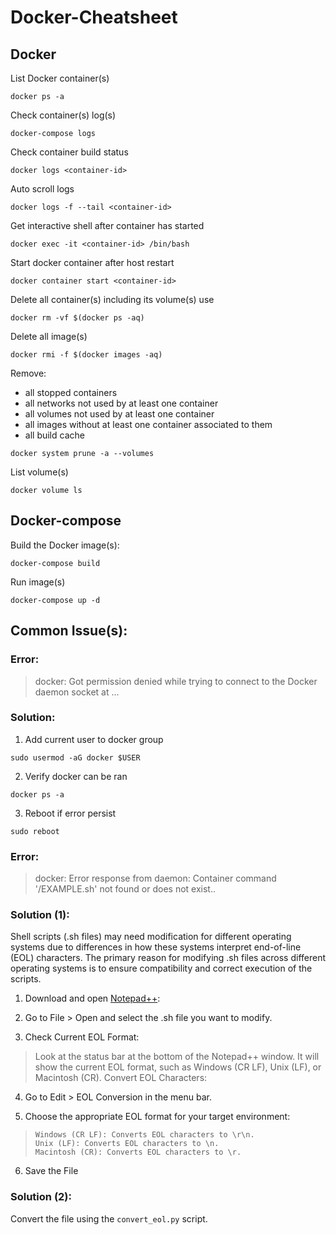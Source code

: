 # Docker-Cheatsheet

## Docker
List Docker container(s)
```
docker ps -a
```

Check container(s) log(s)
```
docker-compose logs
```

Check container build status
```
docker logs <container-id>
```

Auto scroll logs
```
docker logs -f --tail <container-id>
```

Get interactive shell after container has started
```
docker exec -it <container-id> /bin/bash
```

Start docker container after host restart
```
docker container start <container-id>
```

Delete all container(s) including its volume(s) use
```
docker rm -vf $(docker ps -aq)
```

Delete all image(s)
```
docker rmi -f $(docker images -aq)
```

Remove:
  - all stopped containers
  - all networks not used by at least one container
  - all volumes not used by at least one container
  - all images without at least one container associated to them
  - all build cache
```
docker system prune -a --volumes
```

List volume(s)
```
docker volume ls
```

## Docker-compose
Build the Docker image(s):
```
docker-compose build
```

Run image(s)
```
docker-compose up -d
```

## Common Issue(s):
### Error: 
> docker: Got permission denied while trying to connect to the Docker daemon socket at ...

### Solution:
1. Add current user to docker group
```
sudo usermod -aG docker $USER
```
2. Verify docker can be ran
```
docker ps -a
```
3. Reboot if error persist
```
sudo reboot
```

### Error:
> docker: Error response from daemon: Container command '/EXAMPLE.sh' not found or does not exist..

### Solution (1):
Shell scripts (.sh files) may need modification for different operating systems due to differences in how these systems interpret end-of-line (EOL) characters. The primary reason for modifying .sh files across different operating systems is to ensure compatibility and correct execution of the scripts. 
1. Download and open [Notepad++](https://notepad-plus-plus.org/downloads/):

2. Go to File > Open and select the .sh file you want to modify.

3. Check Current EOL Format:

> Look at the status bar at the bottom of the Notepad++ window. It will show the current EOL format, such as Windows (CR LF), Unix (LF), or Macintosh (CR).
Convert EOL Characters:

4. Go to Edit > EOL Conversion in the menu bar.

5. Choose the appropriate EOL format for your target environment:
>     Windows (CR LF): Converts EOL characters to \r\n.
>     Unix (LF): Converts EOL characters to \n.
>     Macintosh (CR): Converts EOL characters to \r.

6. Save the File

### Solution (2):
Convert the file using the `convert_eol.py` script.

